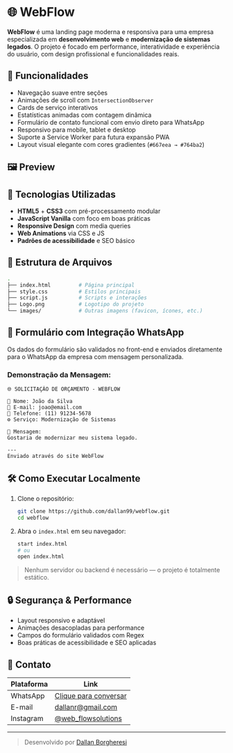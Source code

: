 # 🌐 WebFlow

**WebFlow** é uma landing page moderna e responsiva para uma empresa especializada em **desenvolvimento web** e **modernização de sistemas legados**. O projeto é focado em performance, interatividade e experiência do usuário, com design profissional e funcionalidades reais.

## 🚀 Funcionalidades

- Navegação suave entre seções
- Animações de scroll com `IntersectionObserver`
- Cards de serviço interativos
- Estatísticas animadas com contagem dinâmica
- Formulário de contato funcional com envio direto para WhatsApp
- Responsivo para mobile, tablet e desktop
- Suporte a Service Worker para futura expansão PWA
- Layout visual elegante com cores gradientes (`#667eea → #764ba2`)

## 🖼️ Preview


## 🧰 Tecnologias Utilizadas

- **HTML5** + **CSS3** com pré-processamento modular
- **JavaScript Vanilla** com foco em boas práticas
- **Responsive Design** com media queries
- **Web Animations** via CSS e JS
- **Padrões de acessibilidade** e SEO básico

## 📁 Estrutura de Arquivos

```bash
.
├── index.html         # Página principal
├── style.css          # Estilos principais
├── script.js          # Scripts e interações
├── Logo.png           # Logotipo do projeto
└── images/            # Outras imagens (favicon, ícones, etc.)
```

## 📲 Formulário com Integração WhatsApp

Os dados do formulário são validados no front-end e enviados diretamente para o WhatsApp da empresa com mensagem personalizada.

### Demonstração da Mensagem:
```text
🌐 SOLICITAÇÃO DE ORÇAMENTO - WEBFLOW

👤 Nome: João da Silva
📧 E-mail: joao@email.com
📱 Telefone: (11) 91234-5678
⚙️ Serviço: Modernização de Sistemas

💬 Mensagem:
Gostaria de modernizar meu sistema legado.

---
Enviado através do site WebFlow
```

## 🛠️ Como Executar Localmente

1. Clone o repositório:
   ```bash
   git clone https://github.com/dallan99/webflow.git
   cd webflow
   ```

2. Abra o `index.html` em seu navegador:
   ```bash
   start index.html
   # ou
   open index.html
   ```

> Nenhum servidor ou backend é necessário — o projeto é totalmente estático.

## 🔒 Segurança & Performance

- Layout responsivo e adaptável
- Animações desacopladas para performance
- Campos do formulário validados com Regex
- Boas práticas de acessibilidade e SEO aplicadas

## 📸 Contato

| Plataforma | Link |
|-----------|------|
| WhatsApp  | [Clique para conversar](https://wa.me/5519999365777?text=Olá!%20Gostaria%20de%20um%20orçamento) |
| E-mail    | [dallanr@gmail.com](mailto:dallanr@gmail.com) |
| Instagram | [@web_flowsolutions](https://instagram.com/web_flowsolutions) |

---

> Desenvolvido por [Dallan Borgheresi](https://www.linkedin.com/in/dallan-borgheresi)
